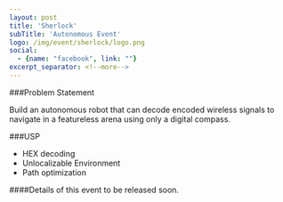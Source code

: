```yaml
---
layout: post
title: 'Sherlock'
subTitle: 'Autonomous Event'
logo: /img/event/sherlock/logo.png
social:
  - {name: "facebook", link: ""}
excerpt_separator: <!--more-->
---
```


###Problem Statement

Build an autonomous robot that can decode encoded wireless signals to navigate in a featureless arena using only a digital compass.
<!--more-->

###USP

- HEX decoding
- Unlocalizable Environment
- Path optimization

####Details of this event to be released soon.